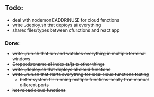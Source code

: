 ## Todo:

- deal with nodemon EADDRINUSE for cloud functions
- write ./deploy.sh that deploys all everything
- shared files/types between cfunctions and react app

### Done:

- ~~write ./run.sh that run and watches everything in multiple terminal windows~~
- ~~Dropped:rename all index.ts/js to other things~~
- ~~write ./deploy.sh that deploys all cloud functions~~
- ~~write ./run.sh that starts everything for local cloud functions testing~~
  - ~~better system for running multiple functions locally than manual different ports~~
- ~~hot reload cloud functions~~
